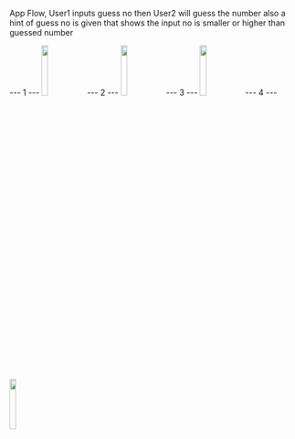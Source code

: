 App Flow, User1 inputs guess no then User2 will guess the number also a hint of guess no is given that shows the input no is smaller or higher than guessed number

--- 1 ---
<img src="https://user-images.githubusercontent.com/25977782/88484449-e5bb1880-cf87-11ea-9677-20e146c06778.png" width="15%"></img>
--- 2 ---
<img src="https://user-images.githubusercontent.com/25977782/88484427-d76cfc80-cf87-11ea-823c-135a4ccc6984.png" width="15%"></img>
--- 3 ---
<img src="https://user-images.githubusercontent.com/25977782/88484429-d9cf5680-cf87-11ea-9a56-3113d28458c6.png" width="15%"></img>
--- 4 ---
<img src="https://user-images.githubusercontent.com/25977782/88484447-e3f15500-cf87-11ea-81fd-bf8d4b61238e.png" width="15%"></img>

